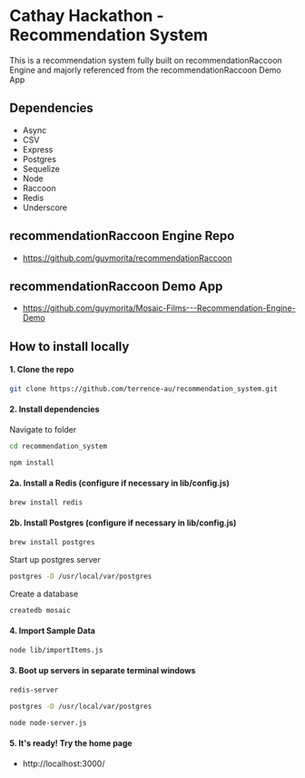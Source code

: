 # Cathay Hackathon - Recommendation System

This is a recommendation system fully built on recommendationRaccoon Engine and majorly referenced from the recommendationRaccoon Demo App

## Dependencies

* Async
* CSV
* Express
* Postgres
* Sequelize
* Node
* Raccoon
* Redis
* Underscore

## recommendationRaccoon Engine Repo

* <a href="https://github.com/guymorita/recommendationRaccoon" target="_blank">https://github.com/guymorita/recommendationRaccoon</a>

## recommendationRaccoon Demo App

* <a href="https://github.com/guymorita/Mosaic-Films---Recommendation-Engine-Demo" target="_blank">https://github.com/guymorita/Mosaic-Films---Recommendation-Engine-Demo</a>

## How to install locally

#### 1. Clone the repo
``` bash
git clone https://github.com/terrence-au/recommendation_system.git
```

#### 2. Install dependencies
Navigate to folder
``` bash
cd recommendation_system
```
``` bash
npm install
```

#### 2a. Install a Redis (configure if necessary in lib/config.js)
``` bash
brew install redis
```

#### 2b. Install Postgres (configure if necessary in lib/config.js)
``` bash
brew install postgres
```
Start up postgres server
``` bash
postgres -D /usr/local/var/postgres
```
Create a database
``` bash
createdb mosaic
```

#### 4. Import Sample Data
``` bash
node lib/importItems.js
```

#### 3. Boot up servers in separate terminal windows
``` bash
redis-server
```
``` bash
postgres -D /usr/local/var/postgres
```
``` bash
node node-server.js
```

#### 5. It's ready! Try the home page
* http://localhost:3000/

